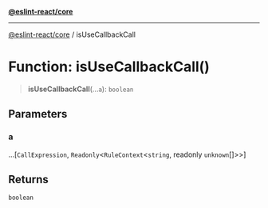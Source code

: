 [**@eslint-react/core**](../README.md)

***

[@eslint-react/core](../README.md) / isUseCallbackCall

# Function: isUseCallbackCall()

> **isUseCallbackCall**(...`a`): `boolean`

## Parameters

### a

...[`CallExpression`, `Readonly`\<`RuleContext`\<`string`, readonly `unknown`[]\>\>]

## Returns

`boolean`
